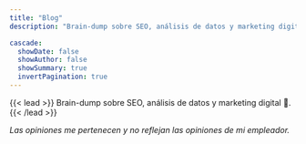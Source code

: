 ```yaml
---
title: "Blog"
description: "Brain-dump sobre SEO, análisis de datos y marketing digital."

cascade:
  showDate: false
  showAuthor: false
  showSummary: true
  invertPagination: true
---
```


{{< lead >}}
Brain-dump sobre SEO, análisis de datos y marketing digital 🧐.
{{< /lead >}}

_Las opiniones me pertenecen y no reflejan las opiniones de mi empleador._
